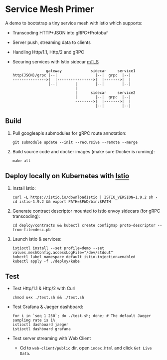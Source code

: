 # Service Mesh Primer

A demo to bootstrap a tiny service mesh with istio which supports:

- Transcoding HTTP+JSON into gRPC+Protobuf
- Server push, streaming data to clients
- Handling Http/1.1, Http/2 and gRPC
- Securing services with Istio sidecar [mTLS](https://istio.io/latest/docs/concepts/security/#mutual-tls-authentication)

                     gateway             sidecar     service1
      http(JSON)/grpc |--|                 |--|  grpc  |--|
      --------------->|  |---------------->|  |------->|  |
                      |--|        |        |--|        |--|
                                  |
                                  |      sidecar     service2
                                  |        |--|  grpc  |--|
                                  -------->|  |------->|  |
                                           |--|        |--|

## Build

1. Pull googleapis submodules for gRPC route annotation:

       git submodule update --init --recursive --remote --merge

2. Build source code and docker images (make sure Docker is running):

       make all

## Deploy locally on Kubernetes with [Istio](https://istio.io/)

1. Install Istio:

       curl -L https://istio.io/downloadIstio | ISTIO_VERSION=1.9.2 sh -
       cd istio-1.9.2 && export PATH=$PWD/bin:$PATH

2. Generate contract descriptor mounted to istio envoy sidecars (for gRPC transcoding):

       cd deploy/contracts && kubectl create configmap proto-descriptor --from-file=desc.pb

3. Launch istio & services:

       istioctl install --set profile=demo --set values.meshConfig.accessLogFile="/dev/stdout"
       kubectl label namespace default istio-injection=enabled
       kubectl apply -f ./deploy/kube

## Test

- Test Http/1.1 & Http/2 with Curl

      chmod u+x ./test.sh && ./test.sh

- Test Grafana & Jaeger dashboard:

      for i in `seq 1 250`; do ./test.sh; done; # The default Jaeger sampling rate is 1%
      istioctl dashboard jaeger
      istioctl dashboard grafana

- Test server streaming with Web Client

  - Cd to `web-client/public` dir, open `index.html` and click `Get Live Data`.

